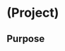 # (Project)

<!-- [Live Demo]() -->

## Purpose

<!--
Packages Included in This Template:
- ESLint configured with Prettier
- Vitest with React Testing Library
-->

